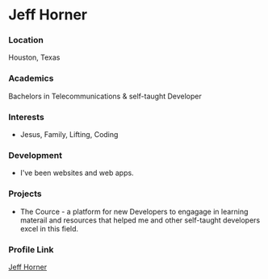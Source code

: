 # Jeff Horner

### Location

Houston, Texas

### Academics

Bachelors in Telecommunications & self-taught Developer

### Interests

- Jesus, Family, Lifting, Coding

### Development

- I've been websites and web apps.

### Projects

- The Cource - a platform for new Developers to engagage in learning materail and resources that helped me and other self-taught developers excel in this field.

### Profile Link

[Jeff Horner](https://github.com/jhorner32)
